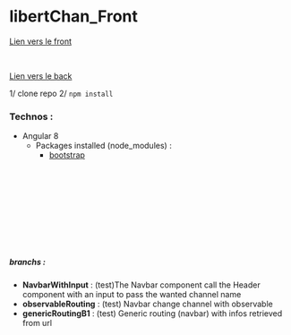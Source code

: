 # libertChan_Front


[Lien vers le front](https://github.com/kim7834/libertChan_Front)

<br>

[Lien vers le back](https://github.com/borisBelloc/libertChan_back)


1/ clone repo
2/ `npm install`


### Technos :

- Angular 8
    - Packages installed (node_modules) : 
        - [bootstrap](https://www.npmjs.com/package/bootstrap)


<br><br><br><br><br>
-----



##### branchs :
- **NavbarWithInput** : (test)The Navbar component call the Header component with an input to pass the wanted channel name
- **observableRouting** : (test) Navbar change channel with observable
- **genericRoutingB1** : (test) Generic routing (navbar) with infos retrieved from url
